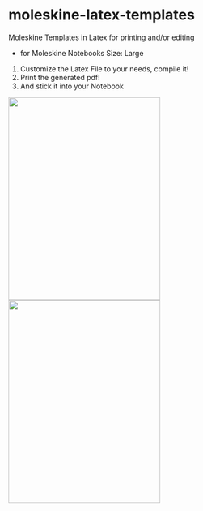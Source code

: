 # moleskine-latex-templates
Moleskine Templates in Latex for printing and/or editing
- for Moleskine Notebooks Size: Large

1. Customize the Latex File to your needs, compile it!
2. Print the generated pdf! 
3. And stick it into your Notebook


<img src="https://github.com/hannic/moleskine-latex-templates/blob/master/screenshot-bullet-list.png" width="300" height="400" /><img src="https://github.com/hannic/moleskine-latex-templates/blob/master/moleskine-latex-cornell-notes.png" width="300" height="400" />



<!---
![Bullet List](https://github.com/hannic/moleskine-latex-templates/blob/master/screenshot-bullet-list.png)
-->

